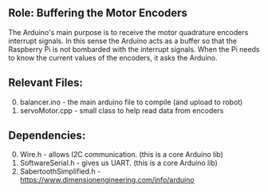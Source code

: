 ## Role: Buffering the Motor Encoders

The Arduino's main purpose is to receive the motor quadrature encoders interrupt signals.
In this sense the Arduino acts as a buffer so that the Raspberry Pi is not bombarded with
the interrupt signals. When the Pi needs to know the current values of the encoders, it
asks the Arduino.


## Relevant Files:

0. balancer.ino - the main arduino file to compile (and upload to robot)
0. servoMotor.cpp - small class to help read data from encoders

## Dependencies:

0. Wire.h - allows I2C communication. (this is a core Arduino lib)
0. SoftwareSerial.h - gives us UART. (this is a core Arduino lib)
0. SabertoothSimplified.h - https://www.dimensionengineering.com/info/arduino
